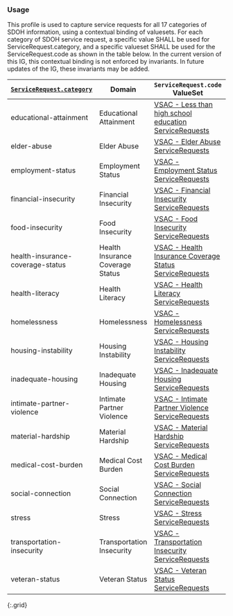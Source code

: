 

### Usage
This profile is used to capture service requests for all 17 categories of SDOH information, using a contextual binding of valuesets.
For each category of SDOH service request, a specific value SHALL be used for ServiceRequest.category, and a specific valueset SHALL be used for the ServiceRequest.code as shown in the table below.  In the current version of this IG, this contextual binding is not enforced by invariants.  In future updates of the IG, these invariants may be added.

| [`ServiceRequest.category`](ValueSet-SDOHCC-ValueSetSDOHCategory.html) | Domain | `ServiceRequest.code` ValueSet | ValueSet URL |
| ------ | -------------------- | ------------------------- | ------------ |
| educational-attainment  | Educational Attainment | [VSAC -  Less than high school education ServiceRequests ]( https://vsac.nlm.nih.gov/valueset/2.16.840.1.113762.1.4.1247.57/expansion/Latest ) | https://vsac.nlm.nih.gov/valueset/2.16.840.1.113762.1.4.1247.57/expansion/Latest |
| elder-abuse  | Elder Abuse | [VSAC -  Elder Abuse ServiceRequests ]( https://vsac.nlm.nih.gov/valueset/2.16.840.1.113762.1.4.1247.68/expansion/Latest ) | https://vsac.nlm.nih.gov/valueset/2.16.840.1.113762.1.4.1247.68/expansion/Latest |
| employment-status  | Employment Status | [VSAC -  Employment Status ServiceRequests ]( https://vsac.nlm.nih.gov/valueset/2.16.840.1.113762.1.4.1247.60/expansion/Latest ) | https://vsac.nlm.nih.gov/valueset/2.16.840.1.113762.1.4.1247.60/expansion/Latest |
| financial-insecurity  | Financial Insecurity | [VSAC -  Financial Insecurity ServiceRequests ]( https://vsac.nlm.nih.gov/valueset/2.16.840.1.113762.1.4.1247.31/expansion/Latest ) | https://vsac.nlm.nih.gov/valueset/2.16.840.1.113762.1.4.1247.31/expansion/Latest |
| food-insecurity  | Food Insecurity | [VSAC -  Food Insecurity ServiceRequests ]( https://vsac.nlm.nih.gov/valueset/2.16.840.1.113762.1.4.1247.11/expansion/Latest ) | https://vsac.nlm.nih.gov/valueset/2.16.840.1.113762.1.4.1247.11/expansion/Latest |
| health-insurance-coverage-status  | Health Insurance Coverage Status | [VSAC -  Health Insurance Coverage Status ServiceRequests ]( https://vsac.nlm.nih.gov/valueset/2.16.840.1.113762.1.4.1247.124/expansion/Latest ) | https://vsac.nlm.nih.gov/valueset/2.16.840.1.113762.1.4.1247.124/expansion/Latest |
| health-literacy  | Health Literacy | [VSAC -  Health Literacy ServiceRequests ]( https://vsac.nlm.nih.gov/valueset/2.16.840.1.113762.1.4.1247.119/expansion/Latest ) | https://vsac.nlm.nih.gov/valueset/2.16.840.1.113762.1.4.1247.119/expansion/Latest |
| homelessness  | Homelessness | [VSAC -  Homelessness ServiceRequests ]( https://vsac.nlm.nih.gov/valueset/2.16.840.1.113762.1.4.1247.21/expansion/Latest ) | https://vsac.nlm.nih.gov/valueset/2.16.840.1.113762.1.4.1247.21/expansion/Latest |
| housing-instability  | Housing Instability | [VSAC -  Housing Instability ServiceRequests ]( https://vsac.nlm.nih.gov/valueset/2.16.840.1.113762.1.4.1247.45/expansion/Latest ) | https://vsac.nlm.nih.gov/valueset/2.16.840.1.113762.1.4.1247.45/expansion/Latest |
| inadequate-housing  | Inadequate Housing | [VSAC -  Inadequate Housing ServiceRequests ]( https://vsac.nlm.nih.gov/valueset/2.16.840.1.113762.1.4.1247.53/expansion/Latest ) | https://vsac.nlm.nih.gov/valueset/2.16.840.1.113762.1.4.1247.53/expansion/Latest |
| intimate-partner-violence  | Intimate Partner Violence | [VSAC -  Intimate Partner Violence ServiceRequests ]( https://vsac.nlm.nih.gov/valueset/2.16.840.1.113762.1.4.1247.98/expansion/Latest ) | https://vsac.nlm.nih.gov/valueset/2.16.840.1.113762.1.4.1247.98/expansion/Latest |
| material-hardship  | Material Hardship | [VSAC -  Material Hardship ServiceRequests ]( https://vsac.nlm.nih.gov/valueset/2.16.840.1.113762.1.4.1247.38/expansion/Latest ) | https://vsac.nlm.nih.gov/valueset/2.16.840.1.113762.1.4.1247.38/expansion/Latest |
| medical-cost-burden  | Medical Cost Burden | [VSAC -  Medical Cost Burden ServiceRequests ]( https://vsac.nlm.nih.gov/valueset/2.16.840.1.113762.1.4.1247.123/expansion/Latest ) | https://vsac.nlm.nih.gov/valueset/2.16.840.1.113762.1.4.1247.123/expansion/Latest |
| social-connection  | Social Connection | [VSAC -  Social Connection ServiceRequests ]( https://vsac.nlm.nih.gov/valueset/2.16.840.1.113762.1.4.1247.95/expansion/Latest ) | https://vsac.nlm.nih.gov/valueset/2.16.840.1.113762.1.4.1247.95/expansion/Latest |
| stress  | Stress | [VSAC -  Stress ServiceRequests ]( https://vsac.nlm.nih.gov/valueset/2.16.840.1.113762.1.4.1247.92/expansion/Latest ) | https://vsac.nlm.nih.gov/valueset/2.16.840.1.113762.1.4.1247.92/expansion/Latest |
| transportation-insecurity  | Transportation Insecurity | [VSAC -  Transportation Insecurity ServiceRequests ]( https://vsac.nlm.nih.gov/valueset/2.16.840.1.113762.1.4.1247.28/expansion/Latest ) | https://vsac.nlm.nih.gov/valueset/2.16.840.1.113762.1.4.1247.28/expansion/Latest |
| veteran-status  | Veteran Status | [VSAC -  Veteran Status ServiceRequests ]( https://vsac.nlm.nih.gov/valueset/2.16.840.1.113762.1.4.1247.91/expansion/Latest ) | https://vsac.nlm.nih.gov/valueset/2.16.840.1.113762.1.4.1247.91/expansion/Latest |
{:.grid}